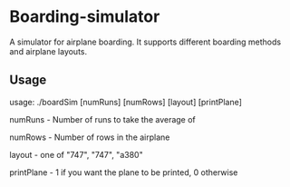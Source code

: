 # Boarding-simulator

A simulator for airplane boarding. It supports different boarding methods and airplane layouts.

## Usage
usage: ./boardSim \[numRuns\] \[numRows\] \[layout\] \[printPlane\]

numRuns - Number of runs to take the average of

numRows - Number of rows in the airplane

layout - one of "747", "747", "a380"
  
printPlane - 1 if you want the plane to be printed, 0 otherwise
